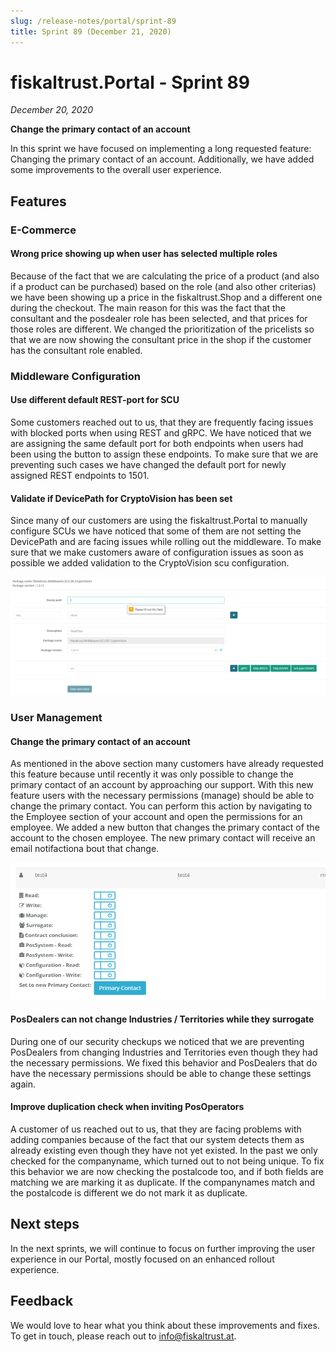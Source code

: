 ```yaml
---
slug: /release-notes/portal/sprint-89
title: Sprint 89 (December 21, 2020)
---
```


# fiskaltrust.Portal - Sprint 89
_December 20, 2020_

**Change the primary contact of an account**

In this sprint we have focused on implementing a long requested feature: Changing the primary contact of an account. Additionally, we have added some improvements to the overall user experience.

## Features

### E-Commerce

#### Wrong price showing up when user has selected multiple roles
Because of the fact that we are calculating the price of a product (and also if a product can be purchased) based on the role (and also other criterias) we have been showing up a price in the fiskaltrust.Shop and a different one during the checkout. The main reason for this was the fact that the consultant and the posdealer role has been selected, and that prices for those roles are different. We changed the prioritization of the pricelists so that we are now showing the consultant price in the shop if the customer has the consultant role enabled.

### Middleware Configuration

#### Use different default REST-port for SCU
Some customers reached out to us, that they are frequently facing issues with blocked ports when using REST and gRPC. We have noticed that we are assigning the same default port for both endpoints when users had been using the button to assign these endpoints. To make sure that we are preventing such cases we have changed the default port for newly assigned REST endpoints to 1501.

#### Validate if DevicePath for CryptoVision has been set
Since many of our customers are using the fiskaltrust.Portal to manually configure SCUs we have noticed that some of them are not setting the DevicePath and are facing issues while rolling out the middleware. To make sure that we make customers aware of configuration issues as soon as possible we added validation to the CryptoVision scu configuration.

![cryptovision-required-devicepath](images/sprint-89/cryptovision-required-devicepath.png)

### User Management

#### Change the primary contact of an account
As mentioned in the above section many customers have already requested this feature because until recently it was only possible to change the primary contact of an account by approaching our support. With this new feature users with the necessary permissions (manage) should be able to change the primary contact. You can perform this action by navigating to the Employee section of your account and open the permissions for an employee. We added a new button that changes the primary contact of the account to the chosen employee. The new primary contact will receive an email notifactiona bout that change.

![primary-contact](images/sprint-89/primary-contact.png)

#### PosDealers can not change Industries / Territories while they surrogate
During one of our security checkups we noticed that we are preventing PosDealers from changing Industries and Territories even though they had the necessary permissions. We fixed this behavior and PosDealers that do have the necessary permissions should be able to change these settings again.

#### Improve duplication check when inviting PosOperators
A customer of us reached out to us, that they are facing problems with adding companies because of the fact that our system detects them as already existing even though they have not yet existed. In the past we only checked for the companyname, which turned out to not being unique. To fix this behavior we are now checking the postalcode too, and if both fields are matching we are marking it as duplicate. If the companynames match and the postalcode is different we do not mark it as duplicate.

## Next steps
In the next sprints, we will continue to focus on further improving the user experience in our Portal, mostly focused on an enhanced rollout experience.

## Feedback
We would love to hear what you think about these improvements and fixes. To get in touch, please reach out to [info@fiskaltrust.at](mailto:info@fiskaltrust.at).